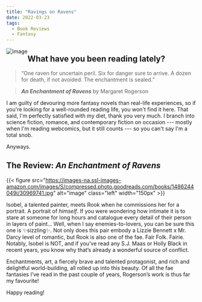 ```yaml
---
title: "Ravings on Ravens"
date: 2022-03-23
tags:
  - Book Reviews
  - Fantasy
---
```


<img src="https://images-na.ssl-images-amazon.com/images/S/compressed.photo.goodreads.com/books/1486244049i/30969741.jpg" alt="image" style="float: left;">

## What have you been reading lately? 

>“One raven for uncertain peril. Six for danger sure to arrive. A dozen for death, if not avoided. The enchantment is sealed.” 

>**_An Enchantment of Ravens_** by Margaret Rogerson

I am guilty of devouring more fantasy novels than real-life experiences, so if you're looking for a well-rounded reading life, you won't find it here. That said, I'm perfectly satisfied with my diet, thank you very much. I branch into science fiction, romance, and contemporary fiction on occasion --- mostly when I'm reading webcomics, but it still counts --- so you can't say I'm a total snob.

Anyways.

## The Review: _An Enchantment of Ravens_

{{< figure src="https://images-na.ssl-images-amazon.com/images/S/compressed.photo.goodreads.com/books/1486244049i/30969741.jpg" alt="image" class="left" width="150px" >}}

Isobel, a talented painter, meets Rook when he commissions her for a portrait. A portrait of _himself_. If you were wondering how intimate it is to stare at someone for long hours and catalogue every detail of their person in layers of paint… Well, when I say enemies-to-lovers, you can be sure this one is ✨sizzling✨. Not only does this pair embody a Lizzie Bennett x Mr. Darcy level of romantic, but Rook is also one of the fae. Fair Folk. Fairie. Notably, Isobel is NOT, and if you’ve read any S.J. Maas or Holly Black in recent years, you know why that’s already a wonderful source of conflict.

Enchantments, art, a fiercely brave and talented protagonist, and rich and delightful world-building, all rolled up into this beauty. Of all the fae fantasies I’ve read in the past couple of years, Rogerson’s work is thus far my favourite!

Happy reading!
